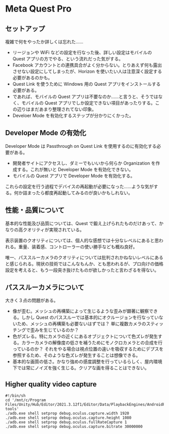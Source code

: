 # Meta Quest Pro

## セットアップ

複雑で何をやったか詳しくは忘れた……

- リージョンや WiFi などの設定を行なった後、詳しい設定はモバイルの Quest アプリの方でやる、という流れだった気がする。
- Facebook アカウントとの連携具合がよく分からない。とりあえず何も露出させない設定にしてしまったが、Horizon を使いたい人は注意深く設定する必要があるのかも。
- Quest Link を使うために Windows 用の Quest アプリをインストールする必要がある。
- であれば、モバイルの Quest アプリは不要なのか……と言うと、そうではなく、モバイルの Quest アプリでしか設定できない項目があったりする。この辺りはまだあまり整理されてない印象。
- Develoer Mode を有効化するステップが分かりにくかった。

## Developer Mode の有効化

Developer Mode は Passthrough on Quest Link を使用するのに有効化する必要がある。

- 開発者サイトにアクセスし、ダミーでもいいから何らか Organization を作成する。これが無いと Developer Mode を有効化できない。
- モバイルの Quest アプリで Developer Mode を有効化する。

これらの設定を行う過程でデバイスの再起動が必要になった……ような気がする。何か詰まったら都度再起動してみるのが良いかもしれない。

## 性能・品質について

基本的な性能及び品質については、Quest で鍛え上げられたものだけあって、かなりの高クオリティが実現されている。

表示装置のクオリティについては、個人的な感想では十分なレベルにあると思われる。重量、装着感、コントローラーの使い勝手なども概ね良好。

唯一、パススルーカメラのクオリティについては批判されかねないレベルにあると感じられる。現状の技術ではこんなもんか、とも思われるが、プロ向けの価格設定を考えると、もう一段突き抜けたものが欲しかったと言わざるを得ない。

## パススルーカメラについて

大きく３点の問題がある。

- 像が歪む。メッシュの再構築によって生じるような歪みが顕著に観察できる。しかし Quest のパススルーでは基本的にオクルージョンを行なっていないため、メッシュの再構築も必要ないはずでは？ 単に複数カメラのスティッチングで歪みを生じているのか？
- 色がズレる。特にカメラの近くにあるオブジェクトについて色ズレが発生する。カラーカメラの解像度の低さを補うためにモノクロカメラとの合成を行っているのか？ それをやる場合は視点位置の違いを吸収するためにデプスを参照するため、そのような色ズレが発生することは想像できる。
- 基本的な画質の低さ。かなり強めの感度調整を行っているらしく、屋内環境下では常にノイズを強く生じる。クリアな画を得ることはできない。

## Higher quality video capture

```
#!/bin/sh
cd '/mnt/c/Program Files/Unity/Hub/Editor/2021.3.12f1/Editor/Data/PlaybackEngines/AndroidPlayer/SDK/platform-tools'
./adb.exe shell setprop debug.oculus.capture.width 1920
./adb.exe shell setprop debug.oculus.capture.height 1080
./adb.exe shell setprop debug.oculus.fullRateCapture 1
./adb.exe shell setprop debug.oculus.capture.bitrate 30000000
```
